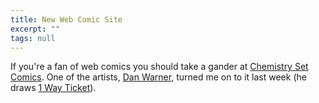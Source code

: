 ```yaml
---
title: New Web Comic Site
excerpt: ""
tags: null
---
```

If you&#39;re a fan of web comics you should take a gander at <a href="http://www.chemsetcomics.com" target="_blank" title="Chemestry Set Comics">Chemistry  Set Comics</a>. One of the artists, <a href="http://www.danielwarner.net/" target="_blank">Dan Warner</a>, turned me on to it last week (he draws <a href="http://www.chemsetcomics.com/category/1-way-ticket/" target="_blank">1 Way Ticket</a>). <br />
